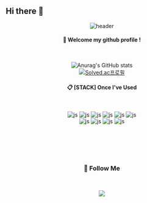 ## Hi there 👋
<div align="center"> 

![header](https://capsule-render.vercel.app/api?type=Waving&color=gradient&height=300&section=footer&text=Hello!%20I'm%20six-jun&fontSize=50)
  
####  :wave: Welcome my github profile !

  
 <br/>

 ![Anurag's GitHub stats](https://github-readme-stats.vercel.app/api?username=six-ju&show_icons=true&theme=radical)
 <br/>
 [![Solved.ac프로필](http://mazassumnida.wtf/api/v2/generate_badge?boj=six-ju)](https://solved.ac/six-ju)
 <br/>
  
####  :clipboard: [STACK] Once I've Used 
  
 <br/>
  
![js](https://img.shields.io/badge/C%23-239120?style=for-the-badge&logo=c-sharp&logoColor=white)
![js](https://img.shields.io/badge/HTML-239120?style=for-the-badge&logo=html5&logoColor=white)
![js](https://img.shields.io/badge/CSS-239120?&style=for-the-badge&logo=css3&logoColor=white)
![js](https://img.shields.io/badge/.NET-5C2D91?style=for-the-badge&logo=.net&logoColor=white)
![js](https://img.shields.io/badge/JavaScript-F7DF1E?style=for-the-badge&logo=JavaScript&logoColor=white)
![js](https://img.shields.io/badge/Node.js-43853D?style=for-the-badge&logo=node.js&logoColor=white)
<br>
![js](https://img.shields.io/badge/TypeScript-007ACC?style=for-the-badge&logo=typescript&logoColor=white)
![js](https://img.shields.io/badge/jQuery-0769AD?style=for-the-badge&logo=jquery&logoColor=white)
![js](https://img.shields.io/badge/MySQL-00000F?style=for-the-badge&logo=mysql&logoColor=white)
![js](https://img.shields.io/badge/Next.js-000?logo=nextdotjs&logoColor=fff&style=for-the-badge)



<br>
<br>
<br>
<br>
   
  <h3 align="center">🌈 Follow Me </h3>
  <br>
<p align="center">
  <a href="mailto:dbrwnsgh0410@gmail.com"><img src="https://img.shields.io/badge/Gmail-d14836?style=flat-square&logo=Gmail&logoColor=white&link=dbrwnsgh0410@gmail.com"/></a>
</p>  
</div>
